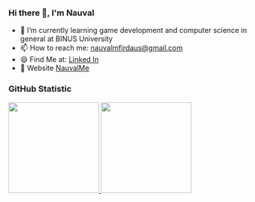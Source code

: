 ### Hi there 👋, I'm Nauval

- 🌱 I’m currently learning game development and computer science in general at BINUS University
- 📫 How to reach me: nauvalmfirdaus@gmail.com
- 😄 Find Me at: [Linked In](https://www.linkedin.com/in/nauvalmfirdaus/)
- 💬 Website [NauvalMe](https://nauvalme.blogspot.com)

### GitHub Statistic
<p align="left">
<a href="https://github.com/dimasmds">
  <img height="180em" src="https://github-readme-stats-eight-theta.vercel.app/api?username=NauvalNC&show_icons=true&theme=algolia&include_all_commits=true&count_private=true"/>
  <img height="180em" src="https://github-readme-stats-eight-theta.vercel.app/api/top-langs/?username=NauvalNC&layout=compact&langs_count=8&theme=algolia"/>
</a>
</p>

<!--
**NauvalNC/NauvalNC** is a ✨ _special_ ✨ repository because its `README.md` (this file) appears on your GitHub profile.

Here are some ideas to get you started:

- 🔭 I’m currently working on ...
- 🌱 I’m currently learning ...
- 👯 I’m looking to collaborate on ...
- 🤔 I’m looking for help with ...
- 💬 Ask me about ...
- 📫 How to reach me: ...
- 😄 Pronouns: ...
- ⚡ Fun fact: ...
-->
